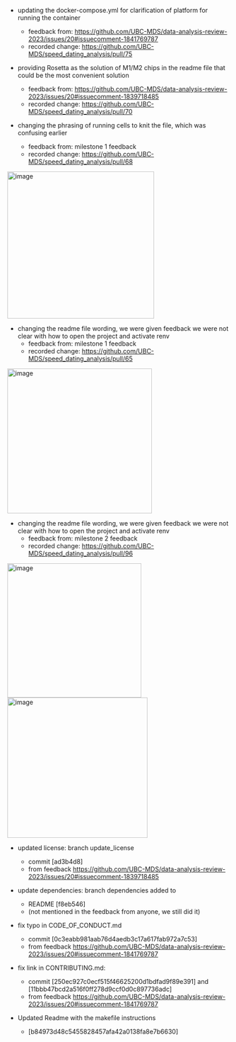 - updating the docker-compose.yml for clarification of platform for running the container
  - feedback from: https://github.com/UBC-MDS/data-analysis-review-2023/issues/20#issuecomment-1841769787
  - recorded change: https://github.com/UBC-MDS/speed_dating_analysis/pull/75

- providing Rosetta as the solution of M1/M2 chips in the readme file that could be the most convenient solution
  - feedback from: https://github.com/UBC-MDS/data-analysis-review-2023/issues/20#issuecomment-1839718485
  - recorded change: https://github.com/UBC-MDS/speed_dating_analysis/pull/70

- changing the phrasing of running cells to knit the file, which was confusing earlier
  - feedback from: milestone 1 feedback
  - recorded change: https://github.com/UBC-MDS/speed_dating_analysis/pull/68
<img width="332" alt="image" src="https://github.com/UBC-MDS/speed_dating_analysis/assets/143786716/f4562520-4d3d-43ee-94ee-094b7e7d9a86">

- changing the readme file wording, we were given feedback we were not clear with how to open the project and activate renv
  - feedback from: milestone 1 feedback
  - recorded change: https://github.com/UBC-MDS/speed_dating_analysis/pull/65
<img width="327" alt="image" src="https://github.com/UBC-MDS/speed_dating_analysis/assets/143786716/52d094f0-1a9d-4c30-aaaf-2d5cf22c0054">

- changing the readme file wording, we were given feedback we were not clear with how to open the project and activate renv
  - feedback from: milestone 2 feedback
  - recorded change:  https://github.com/UBC-MDS/speed_dating_analysis/pull/96
<img width="303" alt="image" src="https://github.com/UBC-MDS/speed_dating_analysis/assets/143786716/87dddb92-56c3-4d45-8482-8409babae848">
<img width="317" alt="image" src="https://github.com/UBC-MDS/speed_dating_analysis/assets/143786716/9637add1-7109-4360-acbd-de1c2756c64f">

- updated license: branch update_license
  - commit [ad3b4d8]
  - from feedback https://github.com/UBC-MDS/data-analysis-review-2023/issues/20#issuecomment-1839718485

- update dependencies: branch dependencies added to
  - README [f8eb546]
  - (not mentioned in the feedback from anyone, we still did it)

- fix typo in CODE_OF_CONDUCT.md
  - commit [0c3eabb981aab76d4aedb3c17a617fab972a7c53]
  - from feedback https://github.com/UBC-MDS/data-analysis-review-2023/issues/20#issuecomment-1841769787

- fix link in CONTRIBUTING.md:
  - commit [250ec927c0ecf515f46625200d1bdfad9f89e391] and [11bbb47bcd2a516f0ff278d9ccf0d0c897736adc]
  - from feedback https://github.com/UBC-MDS/data-analysis-review-2023/issues/20#issuecomment-1841769787

- Updated Readme with the makefile instructions
  - [b84973d48c5455828457afa42a0138fa8e7b6630]
 


